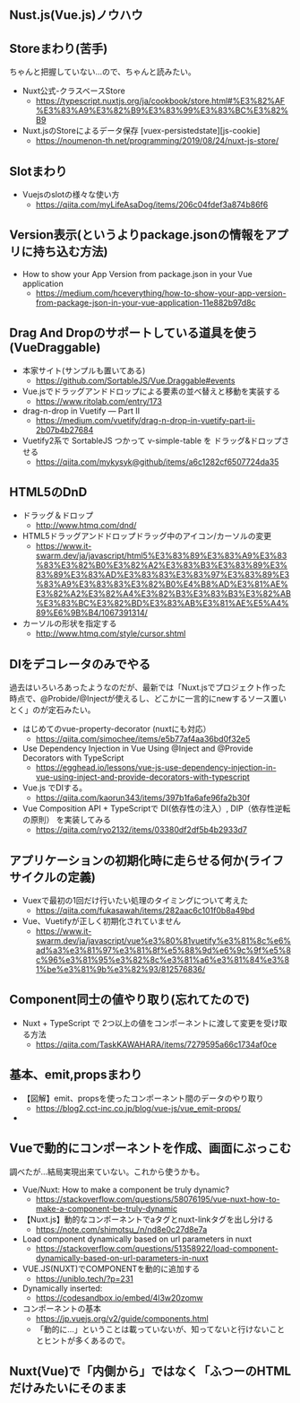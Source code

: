 ## Nust.js(Vue.js)ノウハウ

## Storeまわり(苦手)

ちゃんと把握していない…ので、ちゃんと読みたい。

- Nuxt公式-クラスベースStore
  - https://typescript.nuxtjs.org/ja/cookbook/store.html#%E3%82%AF%E3%83%A9%E3%82%B9%E3%83%99%E3%83%BC%E3%82%B9
- Nuxt.jsのStoreによるデータ保存 [vuex-persistedstate][js-cookie]
  - https://noumenon-th.net/programming/2019/08/24/nuxt-js-store/

## Slotまわり

- Vuejsのslotの様々な使い方
  - https://qiita.com/myLifeAsaDog/items/206c04fdef3a874b86f6

## Version表示(というよりpackage.jsonの情報をアプリに持ち込む方法)

- How to show your App Version from package.json in your Vue application
  - https://medium.com/hceverything/how-to-show-your-app-version-from-package-json-in-your-vue-application-11e882b97d8c

## Drag And Dropのサポートしている道具を使う(VueDraggable)

- 本家サイト(サンプルも置いてある)
  - https://github.com/SortableJS/Vue.Draggable#events
- Vue.jsでドラッグアンドドロップによる要素の並べ替えと移動を実装する
  - https://www.ritolab.com/entry/173
- drag-n-drop in Vuetify — Part II
  - https://medium.com/vuetify/drag-n-drop-in-vuetify-part-ii-2b07b4b27684
- Vuetify2系で SortableJS つかって v-simple-table を ドラッグ&ドロップさせる
  - https://qiita.com/mykysyk@github/items/a6c1282cf6507724da35

## HTML5のDnD

- ドラッグ＆ドロップ
  - http://www.htmq.com/dnd/
- HTML5ドラッグアンドドロップドラッグ中のアイコン/カーソルの変更
  - https://www.it-swarm.dev/ja/javascript/html5%E3%83%89%E3%83%A9%E3%83%83%E3%82%B0%E3%82%A2%E3%83%B3%E3%83%89%E3%83%89%E3%83%AD%E3%83%83%E3%83%97%E3%83%89%E3%83%A9%E3%83%83%E3%82%B0%E4%B8%AD%E3%81%AE%E3%82%A2%E3%82%A4%E3%82%B3%E3%83%B3%E3%82%AB%E3%83%BC%E3%82%BD%E3%83%AB%E3%81%AE%E5%A4%89%E6%9B%B4/1067391314/
-  カーソルの形状を指定する
   -  http://www.htmq.com/style/cursor.shtml

## DIをデコレータのみでやる

過去はいろいろあったようなのだが、最新では「Nuxt.jsでプロジェクト作った時点で、@Probide/@Injectが使えるし、どこかに一言的にnewするソース置いとく」のが定石みたい。

- はじめてのvue-property-decorator (nuxtにも対応）
  - https://qiita.com/simochee/items/e5b77af4aa36bd0f32e5
- Use Dependency Injection in Vue Using @Inject and @Provide Decorators with TypeScript
  - https://egghead.io/lessons/vue-js-use-dependency-injection-in-vue-using-inject-and-provide-decorators-with-typescript
- Vue.js でDIする。
  - https://qiita.com/kaorun343/items/397b1fa6afe96fa2b30f
- Vue Composition API + TypeScriptで DI(依存性の注入）, DIP（依存性逆転の原則） を実装してみる
  - https://qiita.com/ryo2132/items/03380df2df5b4b2933d7

## アプリケーションの初期化時に走らせる何か(ライフサイクルの定義)

- Vuexで最初の1回だけ行いたい処理のタイミングについて考えた
  - https://qiita.com/fukasawah/items/282aac6c101f0b8a49bd
- Vue、Vuetifyが正しく初期化されていません
  - https://www.it-swarm.dev/ja/javascript/vue%e3%80%81vuetify%e3%81%8c%e6%ad%a3%e3%81%97%e3%81%8f%e5%88%9d%e6%9c%9f%e5%8c%96%e3%81%95%e3%82%8c%e3%81%a6%e3%81%84%e3%81%be%e3%81%9b%e3%82%93/812576836/

## Component同士の値やり取り(忘れてたので)

- Nuxt + TypeScript で 2つ以上の値をコンポーネントに渡して変更を受け取る方法
  - https://qiita.com/TaskKAWAHARA/items/7279595a66c1734af0ce

## 基本、emit,propsまわり

- 【図解】emit、propsを使ったコンポーネント間のデータのやり取り
  - https://blog2.cct-inc.co.jp/blog/vue-js/vue_emit-props/
- 

## Vueで動的にコンポーネントを作成、画面にぶっこむ

調べたが…結局実現出来ていない。これから使うかも。

- Vue/Nuxt: How to make a component be truly dynamic?
  - https://stackoverflow.com/questions/58076195/vue-nuxt-how-to-make-a-component-be-truly-dynamic
- 【Nuxt.js】動的なコンポーネントでaタグとnuxt-linkタグを出し分ける
  - https://note.com/shimotsu_/n/nd8e0c27d8e7a
- Load component dynamically based on url parameters in nuxt
  - https://stackoverflow.com/questions/51358922/load-component-dynamically-based-on-url-parameters-in-nuxt
- VUE.JS(NUXT)でCOMPONENTを動的に追加する
  - https://uniblo.tech/?p=231
- Dynamically inserted:
  - https://codesandbox.io/embed/4l3w20zomw
- コンポーネントの基本
  - https://jp.vuejs.org/v2/guide/components.html
  - 「動的に…」ということは載っていないが、知ってないと行けないこととヒントが多くあるので。

## Nuxt(Vue)で「内側から」ではなく「ふつーのHTMLだけみたいにそのまま<script>タグで読み込む」したいなら

- 外部のJSスクリプトをVueJSコンポーネントに追加する方法
  - https://www.it-swarm.dev/ja/vue.js/%E5%A4%96%E9%83%A8%E3%81%AEjs%E3%82%B9%E3%82%AF%E3%83%AA%E3%83%97%E3%83%88%E3%82%92vuejs%E3%82%B3%E3%83%B3%E3%83%9D%E3%83%BC%E3%83%8D%E3%83%B3%E3%83%88%E3%81%AB%E8%BF%BD%E5%8A%A0%E3%81%99%E3%82%8B%E6%96%B9%E6%B3%95/833359190/

## 処理が長いものが在る場合、プログレスを表示する

下の1つ目の通りしてみたのだけど…まだ解決していない。

「フラグは変わってる」にもかかわらず、「実際にはかわらず一瞬だけ」なのである。


- 【Nuxt.js/Typescript】ローディング画面の実装例(API: loading プロパティ使用）
  - https://tecmemo-y.hatenablog.com/entry/2019/11/10/163136
- Nuxt.js - API: loading プロパティ
  - https://ja.nuxtjs.org/api/configuration-loading/
- Vuetify.jsのプログレスバー
  - https://vuetifyjs.com/ja/components/progress-circular/#%E3%82%B5%E3%82%A4%E3%82%BA-%E5%B9%85%EF%BC%88%E5%A4%AA%E3%81%95%EF%BC%89
  - Nuxt.jsには直接関係ないけれど

## 「先読み可能ページリンク」

- <nuxt-link>コンポーネント
  - https://ja.nuxtjs.org/api/components-nuxt-link/

## デコレータと関係性

- 【nuxt-property-decorator】よく使う親子間デコレータまとめ
  - https://kalappo.net/nuxt-property-decorator-component/

## Vue.jsとNuxt.js

- Vue.js to TypeScriptの書き方一覧


## NuxtとTypescript

結局「Vuetify.jsサイドからのプロジェクト初期化」だったので、以下の知識は使ってないが、基礎として。

- 待望のNuxt v2.6リリース! 〜 nuxt-tsからの移行編〜
  - https://qiita.com/iwata@github/items/f798cc6cc24ac41a74d9
- Nuxt.jsの学習（インストールからビルドまで）
  - https://qiita.com/mrymmh/items/9ad350bbf943aadec7ef
- create-nuxt-app で作った Nuxt.js プロジェクトで TypeScript を使うためにやったこと
  - https://qiita.com/chieeeeno/items/13c3a713f992473bdd88
- Nuxt.js はじめました。プロジェクト作成で 5 つの方法を試した。
  - https://qiita.com/high-u/items/1d2e91e97495ac90d10c#5vuetifyjsnuxt-%E7%B7%A8